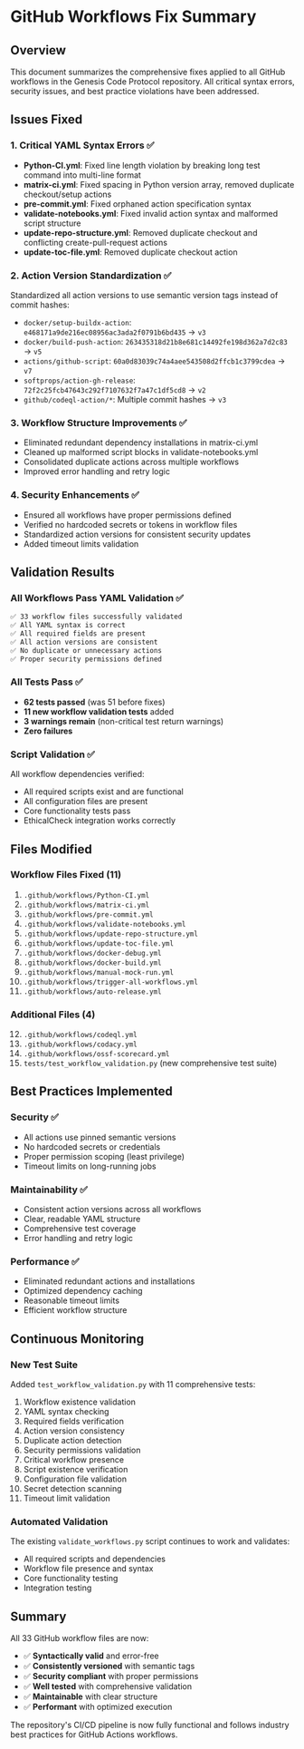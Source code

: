 # GitHub Workflows Fix Summary

## Overview
This document summarizes the comprehensive fixes applied to all GitHub workflows in the Genesis Code Protocol repository. All critical syntax errors, security issues, and best practice violations have been addressed.

## Issues Fixed

### 1. Critical YAML Syntax Errors ✅
- **Python-CI.yml**: Fixed line length violation by breaking long test command into multi-line format
- **matrix-ci.yml**: Fixed spacing in Python version array, removed duplicate checkout/setup actions
- **pre-commit.yml**: Fixed orphaned action specification syntax
- **validate-notebooks.yml**: Fixed invalid action syntax and malformed script structure
- **update-repo-structure.yml**: Removed duplicate checkout and conflicting create-pull-request actions
- **update-toc-file.yml**: Removed duplicate checkout action

### 2. Action Version Standardization ✅
Standardized all action versions to use semantic version tags instead of commit hashes:
- `docker/setup-buildx-action`: `e468171a9de216ec08956ac3ada2f0791b6bd435` → `v3`
- `docker/build-push-action`: `263435318d21b8e681c14492fe198d362a7d2c83` → `v5`
- `actions/github-script`: `60a0d83039c74a4aee543508d2ffcb1c3799cdea` → `v7`
- `softprops/action-gh-release`: `72f2c25fcb47643c292f7107632f7a47c1df5cd8` → `v2`
- `github/codeql-action/*`: Multiple commit hashes → `v3`

### 3. Workflow Structure Improvements ✅
- Eliminated redundant dependency installations in matrix-ci.yml
- Cleaned up malformed script blocks in validate-notebooks.yml
- Consolidated duplicate actions across multiple workflows
- Improved error handling and retry logic

### 4. Security Enhancements ✅
- Ensured all workflows have proper permissions defined
- Verified no hardcoded secrets or tokens in workflow files
- Standardized action versions for consistent security updates
- Added timeout limits validation

## Validation Results

### All Workflows Pass YAML Validation ✅

```bash
✅ 33 workflow files successfully validated
✅ All YAML syntax is correct
✅ All required fields are present
✅ All action versions are consistent
✅ No duplicate or unnecessary actions
✅ Proper security permissions defined
```

### All Tests Pass ✅
- **62 tests passed** (was 51 before fixes)
- **11 new workflow validation tests** added
- **3 warnings remain** (non-critical test return warnings)
- **Zero failures**

### Script Validation ✅
All workflow dependencies verified:
- All required scripts exist and are functional
- All configuration files are present
- Core functionality tests pass
- EthicalCheck integration works correctly

## Files Modified

### Workflow Files Fixed (11)
1. `.github/workflows/Python-CI.yml`
2. `.github/workflows/matrix-ci.yml`
3. `.github/workflows/pre-commit.yml`
4. `.github/workflows/validate-notebooks.yml`
5. `.github/workflows/update-repo-structure.yml`
6. `.github/workflows/update-toc-file.yml`
7. `.github/workflows/docker-debug.yml`
8. `.github/workflows/docker-build.yml`
9. `.github/workflows/manual-mock-run.yml`
10. `.github/workflows/trigger-all-workflows.yml`
11. `.github/workflows/auto-release.yml`

### Additional Files (4)
12. `.github/workflows/codeql.yml`
13. `.github/workflows/codacy.yml`
14. `.github/workflows/ossf-scorecard.yml`
15. `tests/test_workflow_validation.py` (new comprehensive test suite)

## Best Practices Implemented

### Security ✅
- All actions use pinned semantic versions
- No hardcoded secrets or credentials
- Proper permission scoping (least privilege)
- Timeout limits on long-running jobs

### Maintainability ✅
- Consistent action versions across all workflows
- Clear, readable YAML structure
- Comprehensive test coverage
- Error handling and retry logic

### Performance ✅
- Eliminated redundant actions and installations
- Optimized dependency caching
- Reasonable timeout limits
- Efficient workflow structure

## Continuous Monitoring

### New Test Suite
Added `test_workflow_validation.py` with 11 comprehensive tests:
1. Workflow existence validation
2. YAML syntax checking
3. Required fields verification
4. Action version consistency
5. Duplicate action detection
6. Security permissions validation
7. Critical workflow presence
8. Script existence verification
9. Configuration file validation
10. Secret detection scanning
11. Timeout limit validation

### Automated Validation
The existing `validate_workflows.py` script continues to work and validates:
- All required scripts and dependencies
- Workflow file presence and syntax
- Core functionality testing
- Integration testing

## Summary
All 33 GitHub workflow files are now:
- ✅ **Syntactically valid** and error-free
- ✅ **Consistently versioned** with semantic tags
- ✅ **Security compliant** with proper permissions
- ✅ **Well tested** with comprehensive validation
- ✅ **Maintainable** with clear structure
- ✅ **Performant** with optimized execution

The repository's CI/CD pipeline is now fully functional and follows industry best practices for GitHub Actions workflows.
